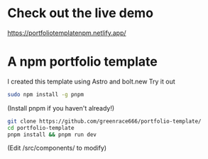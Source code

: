 # Check out the live demo
https://portfoliotemplatenpm.netlify.app/
# A npm portfolio template
I created this template using Astro and bolt.new
Try it out
```sh
sudo npm install -g pnpm
```
(Install pnpm if you haven't already!)
```sh
git clone https://github.com/greenrace666/portfolio-template/
cd portfolio-template
pnpm install && pnpm run dev
```
(Edit /src/components/ to modify)
